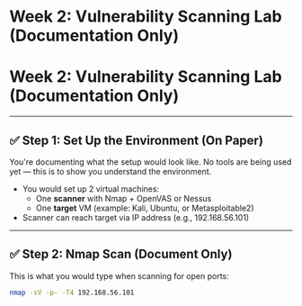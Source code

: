 # Week 2: Vulnerability Scanning Lab (Documentation Only)
# Week 2: Vulnerability Scanning Lab (Documentation Only)

---

## ✅ Step 1: Set Up the Environment (On Paper)

You're documenting what the setup would look like. No tools are being used yet — this is to show you understand the environment.

- You would set up 2 virtual machines:
  - One **scanner** with Nmap + OpenVAS or Nessus
  - One **target** VM (example: Kali, Ubuntu, or Metasploitable2)
- Scanner can reach target via IP address (e.g., 192.168.56.101)

---

## ✅ Step 2: Nmap Scan (Document Only)

This is what you would type when scanning for open ports:

```bash
nmap -sV -p- -T4 192.168.56.101
